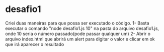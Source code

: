 # desafio1
Criei duas maneiras para que possa ser executado o código.
1-
Basta executar o comando "node desafio1.js 10" na pasta do arquivo desafio1.js, onde 10 seria o número passado(pode passar qualquer um)
2-
Abrir o arquivo index.html que abrirá um alert para digitar o valor e clicar em ok que irá aparecer o resultado
